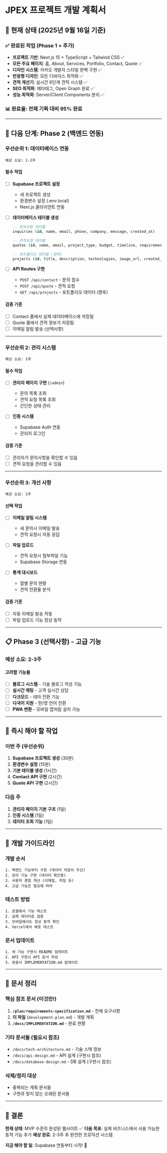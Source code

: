 # JPEX 프로젝트 개발 계획서

## 📅 **현재 상태** (2025년 9월 16일 기준)

### ✅ **완료된 작업** (Phase 1 + 추가)
- **프로젝트 기반**: Next.js 15 + TypeScript + Tailwind CSS ✅
- **모든 주요 페이지**: 홈, About, Services, Portfolio, Contact, Quote ✅
- **디자인 시스템**: 카카오 개발자 스타일 완벽 구현 ✅
- **반응형 디자인**: 모든 디바이스 최적화 ✅
- **견적 계산기**: 실시간 6단계 견적 시스템 ✅
- **SEO 최적화**: 메타태그, Open Graph 완료 ✅
- **성능 최적화**: Server/Client Components 분리 ✅

### 📊 **완료율**: 전체 기획 대비 **95%** 완료

---

## 🎯 **다음 단계: Phase 2 (백엔드 연동)**

### **우선순위 1: 데이터베이스 연동**
```
예상 소요: 1-2주
```

#### 필수 작업
- [ ] **Supabase 프로젝트 설정**
  - 새 프로젝트 생성
  - 환경변수 설정 (.env.local)
  - Next.js 클라이언트 연동

- [ ] **데이터베이스 테이블 생성**
  ```sql
  -- 문의사항 테이블
  inquiries (id, name, email, phone, company, message, created_at)
  
  -- 견적요청 테이블  
  quotes (id, name, email, project_type, budget, timeline, requirements, created_at)
  
  -- 포트폴리오 테이블 (향후)
  projects (id, title, description, technologies, image_url, created_at)
  ```

- [ ] **API Routes 구현**
  - `POST /api/contact` - 문의 접수
  - `POST /api/quote` - 견적 요청
  - `GET /api/projects` - 포트폴리오 데이터 (향후)

#### 검증 기준
- [ ] Contact 폼에서 실제 데이터베이스에 저장됨
- [ ] Quote 폼에서 견적 정보가 저장됨
- [ ] 이메일 알림 발송 (선택사항)

---

### **우선순위 2: 관리 시스템**
```
예상 소요: 1주
```

#### 필수 작업
- [ ] **관리자 페이지 구현** (`/admin`)
  - 문의 목록 조회
  - 견적 요청 목록 조회
  - 간단한 상태 관리

- [ ] **인증 시스템**
  - Supabase Auth 연동
  - 관리자 로그인

#### 검증 기준
- [ ] 관리자가 문의사항을 확인할 수 있음
- [ ] 견적 요청을 관리할 수 있음

---

### **우선순위 3: 개선 사항**
```
예상 소요: 1주
```

#### 선택 작업
- [ ] **이메일 알림 시스템**
  - 새 문의시 이메일 발송
  - 견적 요청시 자동 응답

- [ ] **파일 업로드**
  - 견적 요청시 첨부파일 기능
  - Supabase Storage 연동

- [ ] **통계 대시보드**
  - 월별 문의 현황
  - 견적 전환율 분석

#### 검증 기준
- [ ] 자동 이메일 발송 작동
- [ ] 파일 업로드 기능 정상 동작

---

## 📋 **Phase 3 (선택사항) - 고급 기능**

### **예상 소요**: 2-3주

#### 고려할 기능들
- [ ] **블로그 시스템** - 기술 블로그 작성 기능
- [ ] **실시간 채팅** - 고객 실시간 상담
- [ ] **다크모드** - 테마 전환 기능  
- [ ] **다국어 지원** - 한/영 언어 전환
- [ ] **PWA 변환** - 모바일 앱처럼 설치 가능

---

## 🚀 **즉시 해야 할 작업**

### **이번 주 (우선순위)**
1. **Supabase 프로젝트 생성** (30분)
2. **환경변수 설정** (15분) 
3. **기본 테이블 생성** (1시간)
4. **Contact API 구현** (2시간)
5. **Quote API 구현** (2시간)

### **다음 주**
1. **관리자 페이지 기본 구조** (1일)
2. **인증 시스템** (1일)
3. **데이터 조회 기능** (1일)

---

## 🎯 **개발 가이드라인**

### **개발 순서**
```
1. 백엔드 기능부터 구현 (데이터 저장이 우선)
2. 관리 기능 구현 (데이터 확인용)
3. 사용자 경험 개선 (이메일, 파일 등)
4. 고급 기능은 필요에 따라
```

### **테스트 방법**
```
1. 로컬에서 기능 테스트
2. 실제 데이터로 검증
3. 모바일에서도 정상 동작 확인
4. Vercel에서 배포 테스트
```

### **문서 업데이트**
```
1. 새 기능 구현시 README 업데이트
2. API 구현시 API 문서 작성
3. 완료시 IMPLEMENTATION.md 업데이트
```

---

## 📁 **문서 정리**

### **핵심 참조 문서** (이것만!)
1. **`/plan/requirements-specification.md`** - 전체 요구사항
2. **이 파일** (`development-plan.md`) - 개발 계획  
3. **`/docs/IMPLEMENTATION.md`** - 완료 현황

### **기타 문서들** (필요시 참조)
- `/docs/tech-architecture.md` - 기술 스택 정보
- `/docs/api-design.md` - API 설계 (구현시 참조)
- `/docs/database-design.md` - DB 설계 (구현시 참조)

### **삭제/정리 대상**
- 중복되는 계획 문서들
- 구현과 맞지 않는 오래된 문서들

---

## 🎉 **결론**

**현재 상태**: MVP 수준의 완성된 웹사이트 ✅
**다음 목표**: 실제 비즈니스에서 사용 가능한 동적 기능 추가
**예상 완료**: 2-3주 후 완전한 프로덕션 시스템

**지금 해야 할 일**: Supabase 연동부터 시작! 🚀